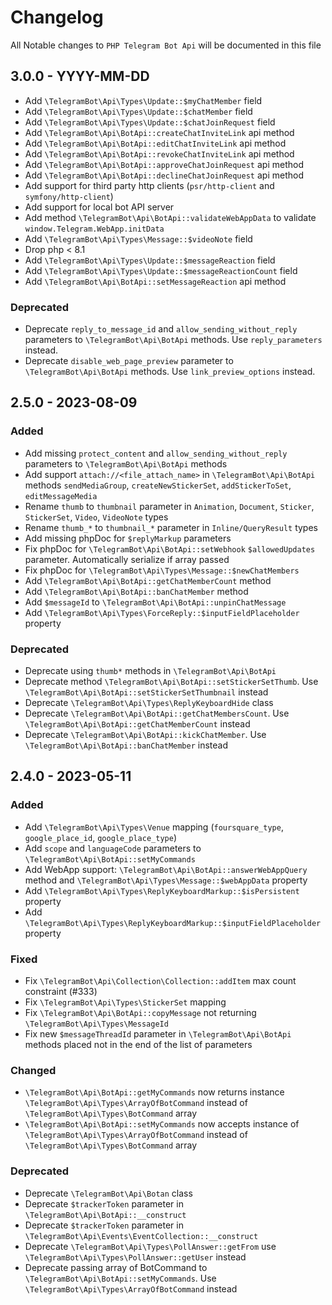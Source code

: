 # Changelog

All Notable changes to `PHP Telegram Bot Api` will be documented in this file

## 3.0.0 - YYYY-MM-DD
- Add `\TelegramBot\Api\Types\Update::$myChatMember` field
- Add `\TelegramBot\Api\Types\Update::$chatMember` field
- Add `\TelegramBot\Api\Types\Update::$chatJoinRequest` field
- Add `\TelegramBot\Api\BotApi::createChatInviteLink` api method
- Add `\TelegramBot\Api\BotApi::editChatInviteLink` api method
- Add `\TelegramBot\Api\BotApi::revokeChatInviteLink` api method
- Add `\TelegramBot\Api\BotApi::approveChatJoinRequest` api method
- Add `\TelegramBot\Api\BotApi::declineChatJoinRequest` api method
- Add support for third party http clients (`psr/http-client` and `symfony/http-client`)
- Add support for local bot API server
- Add method `\TelegramBot\Api\BotApi::validateWebAppData` to validate `window.Telegram.WebApp.initData`
- Add `\TelegramBot\Api\Types\Message::$videoNote` field
- Drop php < 8.1
- Add `\TelegramBot\Api\Types\Update::$messageReaction` field
- Add `\TelegramBot\Api\Types\Update::$messageReactionCount` field
- Add `\TelegramBot\Api\BotApi::setMessageReaction` api method

### Deprecated
- Deprecate `reply_to_message_id` and `allow_sending_without_reply` parameters to `\TelegramBot\Api\BotApi` methods. Use `reply_parameters` instead.
- Deprecate `disable_web_page_preview` parameter to `\TelegramBot\Api\BotApi` methods. Use `link_preview_options` instead.

## 2.5.0 - 2023-08-09

### Added
- Add missing `protect_content` and `allow_sending_without_reply` parameters to `\TelegramBot\Api\BotApi` methods
- Add support `attach://<file_attach_name>` in `\TelegramBot\Api\BotApi` methods `sendMediaGroup`, `createNewStickerSet`, `addStickerToSet`, `editMessageMedia`
- Rename `thumb` to `thumbnail` parameter in `Animation`, `Document`, `Sticker`, `StickerSet`, `Video`, `VideoNote` types
- Rename `thumb_*` to `thumbnail_*` parameter in `Inline/QueryResult` types
- Add missing phpDoc for `$replyMarkup` parameters
- Fix phpDoc for `\TelegramBot\Api\BotApi::setWebhook` `$allowedUpdates` parameter. Automatically serialize if array passed
- Fix phpDoc for `\TelegramBot\Api\Types\Message::$newChatMembers`
- Add `\TelegramBot\Api\BotApi::getChatMemberCount` method
- Add `\TelegramBot\Api\BotApi::banChatMember` method
- Add `$messageId` to `\TelegramBot\Api\BotApi::unpinChatMessage`
- Add `\TelegramBot\Api\Types\ForceReply::$inputFieldPlaceholder` property

### Deprecated
- Deprecate using `thumb*` methods in `\TelegramBot\Api\BotApi`
- Deprecate method `\TelegramBot\Api\BotApi::setStickerSetThumb`. Use `\TelegramBot\Api\BotApi::setStickerSetThumbnail` instead
- Deprecate `\TelegramBot\Api\Types\ReplyKeyboardHide` class
- Deprecate `\TelegramBot\Api\BotApi::getChatMembersCount`. Use `\TelegramBot\Api\BotApi::getChatMemberCount` instead
- Deprecate `\TelegramBot\Api\BotApi::kickChatMember`. Use `\TelegramBot\Api\BotApi::banChatMember` instead 

## 2.4.0 - 2023-05-11

### Added
- Add `\TelegramBot\Api\Types\Venue` mapping (`foursquare_type`, `google_place_id`, `google_place_type`)
- Add `scope` and `languageCode` parameters to `\TelegramBot\Api\BotApi::setMyCommands`
- Add WebApp support: `\TelegramBot\Api\BotApi::answerWebAppQuery` method and `\TelegramBot\Api\Types\Message::$webAppData` property
- Add `\TelegramBot\Api\Types\ReplyKeyboardMarkup::$isPersistent` property
- Add `\TelegramBot\Api\Types\ReplyKeyboardMarkup::$inputFieldPlaceholder` property

### Fixed
- Fix `\TelegramBot\Api\Collection\Collection::addItem` max count constraint (#333)
- Fix `\TelegramBot\Api\Types\StickerSet` mapping
- Fix `\TelegramBot\Api\BotApi::copyMessage` not returning `\TelegramBot\Api\Types\MessageId`
- Fix new `$messageThreadId` parameter in `\TelegramBot\Api\BotApi` methods placed not in the end of the list of parameters

### Changed
- `\TelegramBot\Api\BotApi::getMyCommands` now returns instance `\TelegramBot\Api\Types\ArrayOfBotCommand` instead of `\TelegramBot\Api\Types\BotCommand` array
- `\TelegramBot\Api\BotApi::setMyCommands` now accepts instance of `\TelegramBot\Api\Types\ArrayOfBotCommand` instead of `\TelegramBot\Api\Types\BotCommand` array

### Deprecated
- Deprecate `\TelegramBot\Api\Botan` class
- Deprecate `$trackerToken` parameter in `\TelegramBot\Api\BotApi::__construct`
- Deprecate `$trackerToken` parameter in `\TelegramBot\Api\Events\EventCollection::__construct`
- Deprecate `\TelegramBot\Api\Types\PollAnswer::getFrom` use `\TelegramBot\Api\Types\PollAnswer::getUser` instead
- Deprecate passing array of BotCommand to `\TelegramBot\Api\BotApi::setMyCommands`. Use `\TelegramBot\Api\Types\ArrayOfBotCommand` instead
